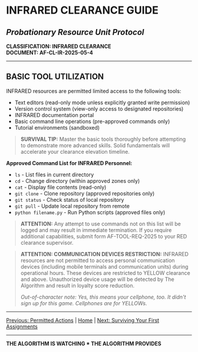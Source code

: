 # INFRARED CLEARANCE GUIDE
## *Probationary Resource Unit Protocol*

**CLASSIFICATION: INFRARED CLEARANCE**  
**DOCUMENT: AF-CL-IR-2025-05-4**

---

## BASIC TOOL UTILIZATION

INFRARED resources are permitted limited access to the following tools:

* Text editors (read-only mode unless explicitly granted write permission)
* Version control system (view-only access to designated repositories)
* INFRARED documentation portal
* Basic command line operations (pre-approved commands only)
* Tutorial environments (sandboxed)

> **SURVIVAL TIP:** Master the basic tools thoroughly before attempting to demonstrate more advanced skills. Solid fundamentals will accelerate your clearance elevation timeline.

**Approved Command List for INFRARED Personnel:**

* `ls` - List files in current directory
* `cd` - Change directory (within approved zones only)
* `cat` - Display file contents (read-only)
* `git clone` - Clone repository (approved repositories only)
* `git status` - Check status of local repository
* `git pull` - Update local repository from remote
* `python filename.py` - Run Python scripts (approved files only)

> **ATTENTION:** Any attempt to use commands not on this list will be logged and may result in immediate termination. If you require additional capabilities, submit form AF-TOOL-REQ-2025 to your RED clearance supervisor.

> **ATTENTION: COMMUNICATION DEVICES RESTRICTION:** INFRARED resources are not permitted to access personal communication devices (including mobile terminals and communication units) during operational hours. These devices are restricted to YELLOW clearance and above. Unauthorized device usage will be detected by The Algorithm and result in loyalty score reduction.
>
> *Out-of-character note: Yes, this means your cellphone, too. It didn't sign up for this game. Cellphones are for YELLOWs.*

---

[Previous: Permitted Actions](actions.md) | [Home](index.md) | [Next: Surviving Your First Assignments](assignments.md)

---

**THE ALGORITHM IS WATCHING * THE ALGORITHM PROVIDES**